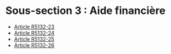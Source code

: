 # Sous-section 3 : Aide financière

* [Article R5132-23](./LEGIARTI000028651388.md)
* [Article R5132-24](./LEGIARTI000028651391.md)
* [Article R5132-25](./LEGIARTI000031460267.md)
* [Article R5132-26](./LEGIARTI000028651395.md)
